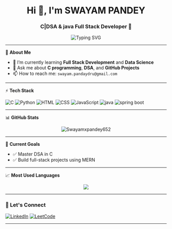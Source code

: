 <h1 align="center">Hi 👋, I'm SWAYAM PANDEY</h1>
<h3 align="center">C|DSA & java Full Stack Developer 🚀</h3>

<p align="center">
  <img src="https://readme-typing-svg.demolab.com?font=Fira+Code&size=25&pause=1000&color=00BFFF&width=435&lines=Passionate+Coder;Love+to+Build+Cool+Things;Always+Learning+New+Tech" alt="Typing SVG" />
</p>

---

🌟 **About Me**

- 🌱 I’m currently learning **Full Stack Development** and **Data Science**
- 💬 Ask me about **C programming**, **DSA**, and **GitHub Projects**
- 📫 How to reach me: `swayam.pandaydru@gmail.com`

---

⚡ **Tech Stack**

![C](https://img.shields.io/badge/C-00599C?style=for-the-badge&logo=c&logoColor=white)
![Python](https://img.shields.io/badge/Python-3776AB.svg?style=for-the-badge&logo=python&logoColor=white)
![HTML](https://img.shields.io/badge/HTML5-E34F26.svg?style=for-the-badge&logo=html5&logoColor=white)
![CSS](https://img.shields.io/badge/CSS3-1572B6.svg?style=for-the-badge&logo=css3&logoColor=white)
![JavaScript](https://img.shields.io/badge/JavaScript-F7DF1E?style=for-the-badge&logo=javascript&logoColor=black)
![java](https://img.shields.io/badge/JavaScript-F7DF1E?style=for-the-badge&logo=java&logoColor=black)
![spring boot](https://img.shields.io/badge/JavaScript-F7DF1E?style=for-the-badge&logo=springboot&logoColor=black)



---

📊 **GitHub Stats**



<p align="center">
  <img src="https://github-readme-streak-stats.herokuapp.com/?user=Swayamxpandey652&theme=tokyonight" alt="Swayamxpandey652" />
</p>

---

🎯 **Current Goals**

- ✅ Master DSA in C
- ✅ Build full-stack projects using MERN

  

---

📈 **Most Used Languages**

<p align="center">
  <img src="https://github-readme-stats.vercel.app/api/top-langs/?username=Swayamxpandey652&layout=compact&theme=tokyonight" />
</p>

---



### 🙌 Let's Connect

[![LinkedIn](https://img.shields.io/badge/LinkedIn-blue?style=for-the-badge&logo=linkedin)](www.linkedin.com/in/swayam-pandey-ba46842b9/)
[![LeetCode](https://img.shields.io/badge/LeetCode-FFA116?style=for-the-badge&logo=leetcode&logoColor=black)](https://leetcode.com/u/swayam_pandey_652/)

---
